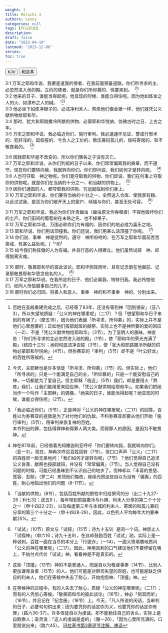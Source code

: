 ```yaml
---
weight: 3
title: Malachi 3
authors: Lenny
categories: null
tags: [叶公好龙]
description: 
draft: false
date: "2022-04-19"
lastmod: "2023-12-06"
series:
toc: true
---
```


<!--more-->


<!-- Tab links -->

<div class="tab">
  <button class="tablinks active" onclick="tablabel(event, 'english')">KJV</button>
  <button class="tablinks" onclick="tablabel(event, 'chinese')">和合本</button>
</div>

<!-- Tab content -->
<div id="english" class="tabcontent" style="display:block">


</div>

<div id="chinese" class="tabcontent">

3:1 万军之耶和华说、我要差遣我的使者、在我前面预备道路。你们所寻求的主、必忽然进入他的殿。立约的使者、就是你们所仰慕的、快要来到。&nbsp;&nbsp;<sup>(</sup>[^1]<sup>)</sup>  
3:2 他来的日子、谁能当得起呢。他显现的时候、谁能立得住呢。因为他如炼金之人的火、如漂布之人的碱。&nbsp;&nbsp;<sup>(</sup>[^2]<sup>)</sup>  
3:3 他必坐下如炼净银子的、必洁净利未人、熬炼他们像金银一样、他们就凭公义献供物给耶和华。  
3:4 那时、犹大和耶路撒冷所献的供物、必蒙耶和华悦纳、彷彿古时之日、上古之年。  
3:5 万军之耶和华说、我必临近你们、施行审判。我必速速作见证、警戒行邪术的、犯奸淫的、起假誓的、亏负人之工价的、欺压寡妇孤儿的、屈枉寄居的、和不敬畏我的。&nbsp;&nbsp;<sup>(</sup>[^3]<sup>)</sup>  

3:6 因我耶和华是不改变的、所以你们雅各之子没有灭亡。  
3:7 万军之耶和华说、从你们列祖的日子以来、你们常常偏离我的典章、而不遵守。现在你们要转向我、我就转向你们。你们却问说、我们如何才是转向呢。&nbsp;&nbsp;<sup>(</sup>[^4]<sup>)</sup>  
3:8 人岂可夺取　神之物呢。你们竟夺取我的供物、你们却说、我们在何事上夺取你的供物呢。就是你们在当纳的十分之一、和当献的供物上。&nbsp;&nbsp;<sup>(</sup>[^5]<sup>)</sup>  
3:9 因你们通国的人、都夺取我的供物、咒诅就临到你们身上。  
3:10 万军之耶和华说、你们要将当纳的十分之一、全然送入仓库、使我家有粮、以此试试我、是否为你们敞开天上的窗户、倾福与你们、甚至无处可容。&nbsp;&nbsp;<sup>(</sup>[^6]<sup>)</sup>  

3:11 万军之耶和华说、我必为你们斥责蝗虫〔蝗虫原文作吞噬者〕不容他毁坏你们的土产。你们田间的葡萄树在未熟之先、也不掉果子。  
3:12 万军之耶和华说、万国必称你们为有福的、因你们的地必成为喜乐之地。  
3:13 耶和华说、你们用话顶撞我。你们还说、我们用甚么话顶撞了你呢。&nbsp;&nbsp;<sup>(</sup>[^7]<sup>)</sup>  
3:14 你们说、事奉　神是徒然的。遵守　神所吩咐的、在万军之耶和华面前苦苦斋戒、有甚么益处呢。[&nbsp;&nbsp;<sup>(</sup>^8]<sup>)</sup>  
3:15 如今我们称狂傲的人为有福。并且行恶的人得建立。他们虽然试探　神、却得脱离灾难。  

3:16 那时、敬畏耶和华的彼此谈论。耶和华侧耳而听、且有记念册在他面前、记录那敬畏耶和华思念他名的人。&nbsp;&nbsp;<sup>(</sup>[^9]<sup>)</sup>  
3:17 万军之耶和华说、在我所定的日子、他们必属我、特特归我。我必怜恤他们、如同人怜恤服事自己的儿子。  
3:18 那时你们必归回、将善人和恶人、事奉　神的和不事奉　神的、分别出来。  


[^1]: 百姓在圣殿重建完成之后，已经等了83年，还没有等到神「回到锡安」（亚八3），所以失望地质疑：「公义的神在哪里呢」（二17）？但「想望耶和华日子来到的有祸了」（摩五18），因为他们表面「所寻求、所仰慕」的，实际上并不是他们心里想要的；正如他们按部就班的献祭，实际上也不是神所要的爱的回应（一2）、不是「凭公义献供物给耶和华」（3节）。为了显明人的愚昧，神宣告：「你们所寻求的主必忽然进入祂的殿」（1节），使「耶和华的荣光充满了殿」（结四十三5）；祂将彻底洁净百姓（3节），使「犹大和耶路撒冷所献的供物必蒙耶和华悦纳」（4节）。但弥赛亚的「审判」（5节）却不是「叶公好龙」的百姓所等候的。
[^2]: 今天，主耶稣也是许多信徒「所寻求、所仰慕」（1节）的。但实际上，他们「所寻求的」只是一个能满足自己的主，「所仰慕的」只是一个能安慰自己的神，一切都是为了爱自己。但主耶稣「临近」（5节）我们，却是要用火「熬炼」我们，让我们能用爱来回应神、「凭公义献供物给耶和华」。如果我们把祂当作一个叫作「主耶稣」的偶像，「祂来的日子，谁能当得起呢？祂显现的时候，谁能立得住呢」（2节）。  
[^3]:「我必临近你们」（5节），正是神对「公义的神在哪里呢」（二17）的回答。百姓以为弥赛亚的拯救是为了对付他们的仇敌，不料弥赛亚却要从他们开始「施行审判」（5节），用审判来恢复神的百姓。  
本节列出的罪，包括得罪神和得罪人两大类。而得罪人的原因，是因为不敬畏神。  
[^4]: 神在87年前，已经借着先知撒迦利亚呼吁「你们要转向我，我就转向你们」（亚一3）。现在，神再次呼召百姓回转（7节）。但口口声声「公义」（二17）的百姓却一脸无辜地问：「我们如何才是转向呢」（7节）？他们觉得自己追求公义良善、献祭也按部就班，并没有「常常偏离」（7节）。当人觉得自己没有问题的时候，可能已经愚昧到不认识自己的地步了。但神却以「丰富的恩慈、宽容、忍耐」（罗二4）来领他们悔改，继续光照这些自以为没有「偏离」的百姓，耐心地指出他们的问题（8-11节）。  
[^5]: 「当献的供物」（8节），包括百姓所献的祭牲中归给祭司的分（出二十九27-28；利七32；民五9 ），每年带到耶路撒冷与仆婢、利未人分享的第二个十分之一（申十四22-23），以及每逢第三年与本城的利未人、寄居的和孤儿寡妇分享的第三个十分之一（申十四28-29）。因此，以色列人平均每年大约要奉献25%。  
[^6]: 「试试」（10节）原文与「试探」（15节；诗九十五9）是同一个词。神禁止人「试探神」（申六16；诗九十五9），在此却鼓励百姓「试试」祂，实际上是一种讽刺。百姓一面在当尽的本分上「行诡诈」（一14），一面义愤填膺地质问「公义的神在哪里呢」（二17）。因此，神用讽刺的口气建议他们不要停留在嘴上，不妨付点代价「试试」神，看看神是不是真实的。  
[^7]: 这些「顶撞」（13节）神的不是普通人，而是自以为敬虔事奉（14节）、比别人更加谦卑良善（15节）的人。他们可能是对祭司失望的百姓，也可能是缺乏供应的利未人，他们在等候中失去了耐心，开始抱怨神、「顶撞」神。  
[^8]: 虽然被掳回归的百姓表面上不拜偶像了，但神却借着等候，暴露出他们「事奉神、遵守神所吩咐的、苦苦斋戒」，其实所存的都是拜偶像的心思。今天，神也常常让信徒的人生经历各种等候，好让我们认清自己是「信耶稣、得永生」，还是「信耶稣、得水牛」。凡是真正重生得救的人，心中所盼望的是「将来要显于我们的荣耀」（罗八18），而「我们若靠基督只在今生有指望，就算比众人更可怜」（林前十五19）。  
[^9]: 在等候神的过程中，有的人失去了耐心，质疑「公义的神在哪里呢」（二17）；而有的人凭信心等候。「敬畏耶和华的彼此谈论」（16节），神必「侧耳而听」（16节），并且记在「纪念册」（16节）上。今天，「凡人所说的闲话，当审判的日子，必要句句供出来；因为要凭你的话定你为义，也要凭你的话定你有罪」（路六36-37）。许多信徒自以为虔诚，却不能勒住自己的舌头，实际上是自欺欺人；圣灵说：「这人的虔诚是虚的」（雅一26），「因为心里所充满的，口里就说出来」（路六45）。
[玛拉基书第3章逐节注解、祷读](https://cmcbiblereading.com/2016/11/03/%e7%8e%9b%e6%8b%89%e5%9f%ba%e4%b9%a6%e7%ac%ac3%e7%ab%a0%e9%80%90%e8%8a%82%e6%b3%a8%e8%a7%a3%e3%80%81%e7%a5%b7%e8%af%bb/)
</div>
